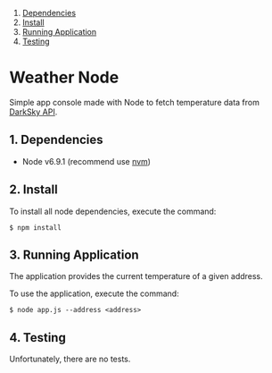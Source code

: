 <!-- vscode-markdown-toc -->
1. [Dependencies](#Dependencies)
2. [Install](#Install)
3. [Running Application](#RunningApplication)
4. [Testing](#Testing)

<!-- /vscode-markdown-toc -->
# Weather Node

Simple app console made with Node to fetch temperature data from [DarkSky API](https://darksky.net).

##  1. <a name='Dependencies'></a>Dependencies

- Node v6.9.1 (recommend use [nvm](https://github.com/creationix/nvm#install-script))

##  2. <a name='Install'></a>Install

To install all node dependencies, execute the command:

```
$ npm install
```

##  3. <a name='RunningApplication'></a>Running Application

The application provides the current temperature of a given address.

To use the application, execute the command:

```
$ node app.js --address <address>
```

##  4. <a name='Testing'></a>Testing

Unfortunately, there are no tests.